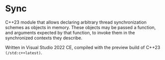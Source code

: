 # Sync
C++23 module that allows declaring arbitrary thread synchronization schemes as objects in memory. These objects may be passed a function, and arguments expected by that function, to invoke them in the synchronized contexts they describe.

Written in Visual Studio 2022 CE, compiled with the preview build of C++23 `(/std:c++latest)`.
